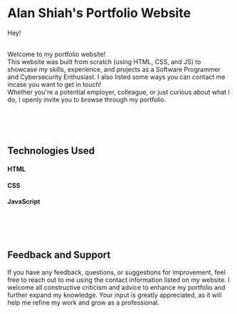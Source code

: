 # Alan Shiah's Portfolio Website
Hey!<br><br>

Welcome to my portfolio website! <br>This website was built from scratch (using HTML, CSS, and JS) to showcase my skills, experience, and projects as a Software Programmer and Cybersecurity Enthusiast. I also listed some ways you can contact me incase you want to get in touch! <br>
Whether you're a potential employer, colleague, or just curious about what I do, I openly invite you to browse through my portfolio.


<br><br><br>
## Technologies Used
#### HTML <br>
#### CSS <br>
#### JavaScript <br>

<br><br><br>
## Feedback and Support
If you have any feedback, questions, or suggestions for improvement, feel free to reach out to me using the contact information listed on my website. I welcome all constructive criticism and advice to enhance my portfolio and further expand my knowledge. Your input is greatly appreciated, as it will help me refine my work and grow as a professional.
